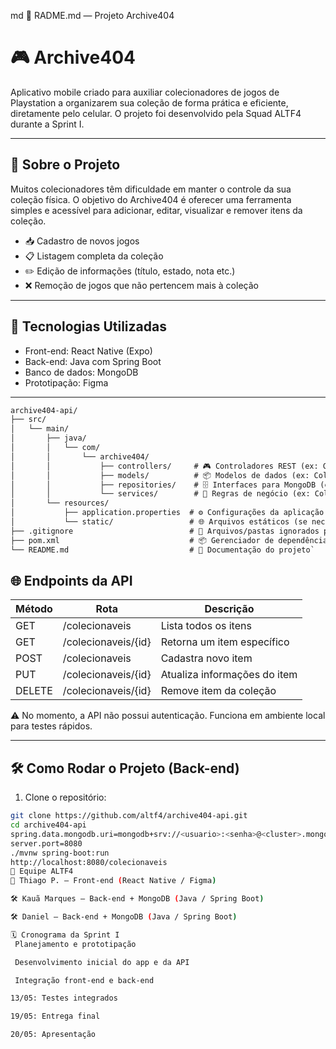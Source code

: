 md 📄 RADME.md — Projeto Archive404
 # 🎮 Archive404

Aplicativo mobile criado para auxiliar colecionadores de jogos de Playstation a organizarem sua coleção de forma prática e eficiente, diretamente pelo celular. O projeto foi desenvolvido pela Squad ALTF4 durante a Sprint I.

---

## 📱 Sobre o Projeto

Muitos colecionadores têm dificuldade em manter o controle da sua coleção física. O objetivo do Archive404 é oferecer uma ferramenta simples e acessível para adicionar, editar, visualizar e remover itens da coleção.

- 📥 Cadastro de novos jogos
- 📋 Listagem completa da coleção
- ✏️ Edição de informações (título, estado, nota etc.)
- ❌ Remoção de jogos que não pertencem mais à coleção

---

## 🧠 Tecnologias Utilizadas

- Front-end: React Native (Expo)
- Back-end: Java com Spring Boot
- Banco de dados: MongoDB
- Prototipação: Figma

---
``` md
archive404-api/
├── src/
│   └── main/
│       ├── java/
│       │   └── com/
│       │       └── archive404/
│       │           ├── controllers/     # 🎮 Controladores REST (ex: ColecionavelController.java)
│       │           ├── models/          # 📦 Modelos de dados (ex: Colecionavel.java)
│       │           ├── repositories/    # 🗄️ Interfaces para MongoDB (ex: ColecionavelRepository.java)
│       │           └── services/        # 🔧 Regras de negócio (ex: ColecionavelService.java)
│       └── resources/
│           ├── application.properties  # ⚙️ Configurações da aplicação (porta, URI do MongoDB)
│           └── static/                 # 🌐 Arquivos estáticos (se necessário)
├── .gitignore                          # 📁 Arquivos/pastas ignorados pelo Git
├── pom.xml                             # 📦 Gerenciador de dependências Maven
└── README.md                           # 📘 Documentação do projeto`
```


## 🌐 Endpoints da API

| Método | Rota                | Descrição                        |
|--------|---------------------|----------------------------------|
| GET    | /colecionaveis      | Lista todos os itens             |
| GET    | /colecionaveis/{id} | Retorna um item específico       |
| POST   | /colecionaveis      | Cadastra novo item               |
| PUT    | /colecionaveis/{id} | Atualiza informações do item     |
| DELETE | /colecionaveis/{id} | Remove item da coleção           |

⚠️ No momento, a API não possui autenticação. Funciona em ambiente local para testes rápidos.

---

## 🛠️ Como Rodar o Projeto (Back-end)

1. Clone o repositório:

```bash
git clone https://github.com/altf4/archive404-api.git
cd archive404-api
spring.data.mongodb.uri=mongodb+srv://<usuario>:<senha>@<cluster>.mongodb.net/archive404
server.port=8080
./mvnw spring-boot:run
http://localhost:8080/colecionaveis
👥 Equipe ALTF4
🎨 Thiago P. — Front-end (React Native / Figma)

🛠️ Kauã Marques — Back-end + MongoDB (Java / Spring Boot)

🛠️ Daniel — Back-end + MongoDB (Java / Spring Boot)

🗓️ Cronograma da Sprint I
 Planejamento e prototipação

 Desenvolvimento inicial do app e da API

 Integração front-end e back-end

13/05: Testes integrados

19/05: Entrega final

20/05: Apresentação
